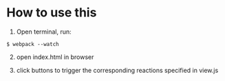 # How to use this

1. Open terminal, run:
```
$ webpack --watch
```

2. open index.html in browser

3. click buttons to trigger the corresponding reactions specified in view.js
